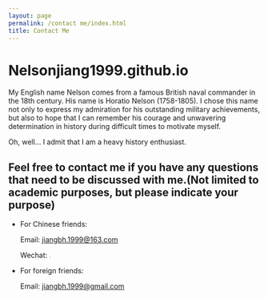```yaml
---
layout: page
permalink: /contact me/index.html
title: Contact Me
---
```


# Nelsonjiang1999.github.io

My English name Nelson comes from a famous British naval commander in the 18th century. His name is Horatio Nelson (1758-1805). I chose this name not only to express my admiration for his outstanding military achievements, but also to hope that I can remember his courage and unwavering determination in history during difficult times to motivate myself. 

Oh, well... I admit that I am a heavy history enthusiast.

## Feel free to contact me if you have any questions that need to be discussed with me.(Not limited to academic purposes, but please indicate your purpose)

- For Chinese friends:  

  Email: jiangbh.1999@163.com

  Wechat: <img src="https://NelsonJiang1999.github.io/images/wechat.JPG" style="zoom: 15%;" />

- For foreign friends:

  Email: jiangbh.1999@gmail.com
